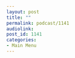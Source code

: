 ```yaml
---
layout: post
title: ""
permalink: podcast/1141
audiolink: 
post_id: 1141
categories: 
- Main Menu
---
```


